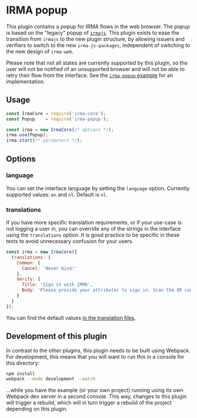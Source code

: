 # IRMA popup

This plugin contains a popup for IRMA flows in the web browser. The popup is
based on the "legacy" popup of [`irmajs`](https://github.com/privacybydesign/irmajs).
This plugin exists to ease the transition from `irmajs` to the new plugin
structure, by allowing issuers and verifiers to switch to the new
`irma-js-packages`, independent of switching to the new design of `irma-web`.

Please note that not all states are currently supported by this plugin, so the
user will not be notified of an unsupported browser and will not be able to
retry their flow from the interface. See the [`irma-popup` example](https://github.com/privacybydesign/irma-js-packages/tree/master/examples/browser/irma-popup)
for an implementation.

## Usage

```javascript
const IrmaCore = require('irma-core');
const Popup    = require('irma-popup');

const irma = new IrmaCore(/* options */);
irma.use(Popup);
irma.start(/* parameters */);
```

## Options

### language

You can set the interface language by setting the `language` option. Currently
supported values: `en` and `nl`. Default is `nl`.

### translations

If you have more specific translation requirements, or if your use-case is not
logging a user in, you can override any of the strings in the interface using
the `translations` option. It is good practice to be specific in these texts to
avoid unnecessary confusion for your users.

```javascript
const irma = new IrmaCore({
  translations: {
    Common: {
      Cancel: 'Never mind!'
    },
    Verify: {
      Title: 'Sign in with IRMA',
      Body: 'Please provide your attributes to sign in. Scan the QR code with your IRMA app.'
    }
  }
});
```

You can find the default values [in the translation files](https://github.com/privacybydesign/irma-js-packages/tree/master/plugins/irma-popup/translations).

## Development of this plugin

In contrast to the other plugins, this plugin needs to be built using Webpack.
For development, this means that you will want to run this in a console for this
directory:

```bash
npm install
webpack --mode development --watch
```

...while you have the example (or your own project) running using its own
Webpack dev server in a second console. This way, changes to this plugin will
trigger a rebuild, which will in turn trigger a rebuild of the project depending
on this plugin.
